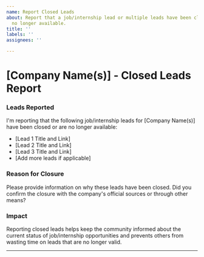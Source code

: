 ```yaml
---
name: Report Closed Leads
about: Report that a job/internship lead or multiple leads have been closed or are
  no longer available.
title: ''
labels: ''
assignees: ''

---
```


# [Company Name(s)] - Closed Leads Report

### Leads Reported

I'm reporting that the following job/internship leads for [Company Name(s)] have been closed or are no longer available:

- [Lead 1 Title and Link]
- [Lead 2 Title and Link]
- [Lead 3 Title and Link]
- [Add more leads if applicable]

### Reason for Closure

Please provide information on why these leads have been closed. Did you confirm the closure with the company's official sources or through other means?

### Impact

Reporting closed leads helps keep the community informed about the current status of job/internship opportunities and prevents others from wasting time on leads that are no longer valid.

---
